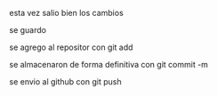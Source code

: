 esta vez salio bien los cambios 

se guardo

se agrego al repositor con git add

se almacenaron de forma definitiva con git commit -m

se envio al github con git push